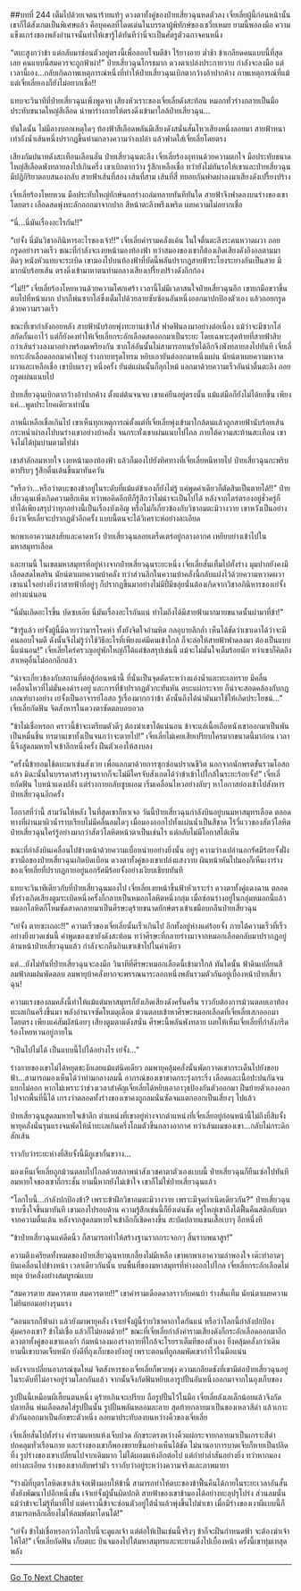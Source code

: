 ##บทที่ 244 เต็มไปด้วยเจตนาร้ายแท้ๆ
ดวงตาทั้งคู่ของป๋ายเสี่ยวฉุนหดตัวลง เจี่ยเลี่ยผู้นี้ก่อนหน้านั้นเขาก็ได้สังเกตเป็นพิเศษแล้ว คือบุคคลที่โดดเด่นในบรรดาผู้พิทักษ์ของเซวี่ยเหมย ยามนี้พอลงมือ ความแข็งแกร่งของพลังอำนาจนั้นทำให้เขารู้ได้ทันทีว่านี่จะเป็นศัตรูตัวฉกาจคนหนึ่ง

“ตบะสูงกว่าข้า แต่กลับมาซ่อนตัวอยู่ตรงนี้เพื่อลอบโจมตีข้า ไร้ยางอาย ต่ำช้า ข้าเกลียดคนแบบนี้ที่สุดเลย คนแบบนี้สมควรจะถูกฟ้าผ่า!” ป๋ายเสี่ยวฉุนโกรธมาก ดวงตาเปล่งประกายวาบ กำลังจะลงมือ แต่เวลานี้เอง...กลับเกิดภาพเหตุการณ์หนึ่งที่ทำให้ป๋ายเสี่ยวฉุนเบิกตากว้างอ้าปากค้าง ภาพเหตุการณ์ที่แม้แต่เจี่ยเลี่ยเองก็ยังไม่อยากเชื่อ!!

แทบจะวินาทีที่ป๋ายเสี่ยวฉุนเพิ่งพูดจบ เสียงหัวเราะของเจี่ยเลี่ยดังสะท้อน หมอกทั่วร่างกลายเป็นมือประทับขนาดใหญ่สีเลือด นำพาร่างกายให้ตรงดิ่งเข้ามาใกล้ป๋ายเสี่ยวฉุน...

ทันใดนั้น ไม่มีลางบอกเหตุใดๆ ท้องฟ้าสีเลือดพลันมีเสียงดังสนั่นสั่นไหวเสียงหนึ่งลอยมา สายฟ้าหนาเท่าถังน้ำเส้นหนึ่งปรากฏขึ้นท่ามกลางความว่างเปล่า แล้วฟาดใส่เจี่ยเลี่ยโดยตรง

เสียงกัมปนาทดังสะเทือนเลือนลั่น ป๋ายเสี่ยวฉุนตะลึง เจี่ยเลี่ยร้องอุทานด้วยความตกใจ มือประทับขนาดใหญ่สีเลือดพังทลายลงไปเกินครึ่ง เขาเบิกตากว้าง รู้สึกเหลือเชื่อ ทว่ายังไม่ทันรอให้เขาและป๋ายเสี่ยวฉุนมีปฏิกิริยาตอบสนองกลับ สายฟ้าเส้นที่สอง เส้นที่สาม เส้นที่สี่ ทยอยกันฟาดผ่าลงมาเสียงดังเปรี้ยงปร้าง

เจี่ยเลี่ยร้องโหยหวน มือประทับใหญ่ยักษ์นอกร่างถล่มทลายทันทีทันใด สายฟ้าจึงฟาดลงบนร่างของเขาโดยตรง เลือดสดพุ่งทะลักออกมาจากปาก สีหน้าตะลึงพรึงเพริด เผยความไม่อยากเชื่อ

“นี่...นี่มันเรื่องอะไรกัน!!”

“เย่จั้ง นี่มันวิชาอภินิหารอะไรของเจ้า!!” เจี่ยเลี่ยคำรามคลั่งแค้น ในใจตื่นตะลึงระคนหวาดผวา ถอยกรูดอย่างรวดเร็ว ขณะที่กำลังจะเงยหน้ามองท้องฟ้า ทว่าสมองของเขาก็ต้องเกิดเสียงดังอึงอลตามมาติดๆ หนังหัวแทบจะระเบิด เขามองไปบนท้องฟ้าที่บัดนี้พลันปรากฏสายฟ้าระโยงระยางกันเป็นสาย มีมากนับร้อยเส้น ตรงดิ่งเข้ามาหาตนท่ามกลางเสียงเปรี้ยงปร้างดังกึกก้อง

“ไม่!!” เจี่ยเลี่ยร้องโหยหวนด้วยความโศกเศร้า เวลานี้ไม่มีเวลาสนใจป๋ายเสี่ยวฉุนอีก เขายกมือขวาขึ้นตบไปที่หน้าผาก ปากก็พ่นซากโล่ซึ่งเต็มไปด้วยลายซับซ้อนอันหนึ่งออกมาปกป้องตัวเอง แล้วถอยกรูดด้วยความรวดเร็ว

ขณะที่เขากำลังถอยหลัง สายฟ้านับร้อยพุ่งทะยานเข้าใส่ ฟาดฟันลงมาอย่างต่อเนื่อง แม้ว่าจะมีซากโล่สกัดกั้นเอาไว้ แต่ก็ยังคงทำให้เจี่ยเลี่ยกระอักเลือดสดออกมาเป็นระยะ โดยเฉพาะสุดท้ายที่สายฟ้าสิบกว่าเส้นร่วงลงมาอย่างพร้อมเพรียงกัน ซากโล่อันนั้นไม่สามารถทนรับได้อีกจึงพังทลายลงไปทันที เจี่ยเลี่ยกระอักเลือดออกมาคำใหญ่ ร่างกายทรุดโทรม หยิบเอายันต์ออกมาหนึ่งแผ่น นัยน์ตาเผยความหวาดผวาและเหลือเชื่อ เขาบีบแรงๆ หนึ่งครั้ง ยันต์แผ่นนั้นก็ลุกไหม้ แลกมาด้วยความเร็วอันน่าตื่นตะลึง ถอยกรูดเผ่นแนบไป

ป๋ายเสี่ยวฉุนเบิกตากว้างอ้าปากค้าง ตั้งแต่ต้นจนจบ เขาแค่ยืนอยู่ตรงนั้น แม้แต่มือก็ยังไม่ได้ยกขึ้น เพียงแค่...พูดประโยคเดียวเท่านั้น

ภาพนี้เหลือเชื่อเกินไป เขาเห็นทุกเหตุการณ์ตั้งแต่ที่เจี่ยเลี่ยพุ่งเข้ามาใกล้ตนแล้วถูกสายฟ้านับร้อยเส้นกระหน่ำผ่าลงไปบนร่างเขาอย่างบ้าคลั่ง จนกระทั่งเขาเผ่นแนบไปไกล ภายใต้ความสะท้านสะเทือน เขาจึงไม่ได้บุ่มบ่ามตามไปฆ่า

เขาสำลักลมหายใจ เงยหน้ามองท้องฟ้า แล้วก็มองไปยังทิศทางที่เจี่ยเลี่ยหนีหายไป ป๋ายเสี่ยวฉุนกะพริบตาปริบๆ รู้สึกตื่นเต้นขึ้นมาทันควัน

“หรือว่า...หรือว่าตบะของข้าอยู่ในระดับที่แม้แต่ข้าเองก็ยังไม่รู้ แค่พูดคำเดียวก็ตัดสินเป็นตายได้!!” ป๋ายเสี่ยวฉุนเพิ่งเกิดความฮึกเหิม ทว่าพอคิดอีกทีก็รู้สึกว่าไม่น่าจะเป็นไปได้ หลังจากไตร่ตรองอยู่ชั่วครู่ก็ทำได้เพียงสรุปว่าทุกอย่างนี้เป็นเรื่องบังเอิญ หรือไม่ก็เกี่ยวข้องกับวิชาอมตะมิวางวาย เขาหวังเป็นอย่างยิ่งว่าเจี่ยเลี่ยจะปรากฏตัวอีกครั้ง แบบนี้ตนจะได้วิเคราะห์อย่างละเอียด

พกพาเอาความสงสัยและคาดหวัง ป๋ายเสี่ยวฉุนลอยเตร็ดเตร่อยู่กลางอากศ เหยียบย่างเข้าไปในมหาสมุทรเลือด

และยามนี้ ในเขตมหาสมุทรที่อยู่ห่างจากป๋ายเสี่ยวฉุนระยะหนึ่ง เจี่ยเลี่ยสั่นเทิ้มไปทั้งร่าง มุมปากยังคงมีเลือดสดไหลริน นัยน์ตาเผยความบ้าคลั่ง ทว่าส่วนลึกในความบ้าคลั่งนี้กลับแฝงไว้ด้วยความหวาดผวา เขาแน่ใจอย่างยิ่งว่าสายฟ้าที่อยู่ๆ ก็ปรากฏขึ้นมาอย่างไม่มีปี่มีขลุ่ยนั่นต้องเกิดจากวิชาอภินิหารของเย่จั้งอย่างแน่นอน

“นี่มันเกิดอะไรขึ้น บัดซบเอ๊ย นี่มันเรื่องอะไรกันแน่ ทำไมถึงได้มีสายฟ้ามากมายขนาดนั้นผ่ามาที่ข้า!”

“ข้ารู้แล้ว เย่จั้งผู้นี้มีฉายาว่ามารโรคห่า ทั้งยังจิตใจอำมหิต กลอุบายลึกล้ำ เห็นได้ชัดว่าเขาเดาได้ว่าจะมีคนลอบโจมตี ดังนั้นจึงไม่รู้ว่าใช้วิธีอะไรที่เพียงแค่มีคนเข้าใกล้ ก็จะล่อให้สายฟ้าฟาดลงมา ต้องเป็นแบบนี้แน่นอน!” เจี่ยเลี่ยใคร่ครวญอยู่พักใหญ่ก็ได้แต่ข้อสรุปเช่นนี้ แม้จะไม่มั่นใจเต็มร้อยนัก ทว่าเขาก็คิดถึงสาเหตุอื่นไม่ออกอีกแล้ว

“น่าจะเกี่ยวข้องกับสถานที่ต่อสู้ก่อนหน้านี้ ที่นั่นเป็นจุดตัดระหว่างแอ่งน้ำและทะเลทราย มีคลื่นเคลื่อนไหวที่ไม่มั่นคงดำรงอยู่ และการที่ข้าปรากฏตัวกะทันหัน ตบะแผ่กระจาย ก็น่าจะสอดคล้องกับกฏเกณฑ์บางอย่าง เย่จั้งเป็นอาจารย์โอสถ รู้เรื่องมากกว่าข้า ดังนั้นถึงได้นำมันมาใช้ให้เกิดประโยชน์...” เจี่ยเลี่ยกัดฟัน จิตสังหารในดวงตาซัดตลบอบอวล

“ข้าไม่เชื่อหรอก คราวนี้ข้าจะเตรียมตัวดีๆ ต้องฆ่าเขาได้แน่นอน ข้าจะแล่เนื้อเถือหนังเขาออกมาเป็นพันเป็นหมื่นชิ้น ทรมานเขาทั้งเป็นจนกว่าจะตายไป!” เจี่ยเลี่ยไม่เคยเสียเปรียบใครมากขนาดนี้มาก่อน เวลานี้จึงสูดลมหายใจเข้าลึกหนึ่งครั้ง ฝืนตัวเองให้สงบลง

“ครั้งนี้ข้ายอมใช้ตบะมาเซ่นสังเวย เพื่อแลกมาด้วยการซุกซ่อนปราณชีวิต นอกจากนักพรตขั้นรวมโอสถแล้ว มิฉะนั้นในบรรดาสร้างฐานรากก็จะไม่มีใครจับสังเกตได้ว่าข้าเข้าไปใกล้ในระยะร้อยจั้ง!” เจี่ยเลี่ยกัดฟัน ใบหน้าแดงปลั่ง แต่ร่างกายกลับซูบผอม เริ่มเคลื่อนไหวอย่างลับๆ หาโอกาสย่องเข้าไปสังหารป๋ายเสี่ยวฉุนอีกครั้ง

โอกาสที่ว่านี้ สามวันให้หลัง ในที่สุดเขาก็หาเจอ วันนี้ป๋ายเสี่ยวฉุนกำลังบินอยู่บนมหาสมุทรเลือด ตลอดทางที่ผ่านมาผิวน้ำราบเรียบไม่มีคลื่นลมใดๆ เมื่อมองออกไปทั้งแผ่นน้ำเป็นสีชาด ไร้วี่แววของสัตว์โลหิต ป๋ายเสี่ยวฉุนใคร่รู้อย่างมากว่าสัตว์โลหิตหน้าตาเป็นเช่นไร แต่กลับไม่มีโอกาสได้เห็น

ขณะที่กำลังบินเคลื่อนไปข้างหน้าด้วยความเบื่อหน่ายอย่างยิ่งนั้น อยู่ๆ ความว่างเปล่านอกรัศมีร้อยจั้งฝั่งขวามือของป๋ายเสี่ยวฉุนเกิดบิดเบือน ดวงตาทั้งคู่ของเขาเปล่งแสงวาบ ผินหน้าหันไปมองก็เห็นเงาร่างของเจี่ยเลี่ยที่ปรากฏกายอยู่นอกรัศมีร้อยจั้งอย่างเงียบเชียบทันที

แทบจะวินาทีเดียวกับที่ป๋ายเสี่ยวฉุนมองไป เจี่ยเลี่ยเงยหน้าขึ้นฟ้าหัวเราะร่า ดวงตาทั้งคู่แดงฉาน ตลอดทั้งร่างเกิดเสียงตูมระเบิดหนึ่งครั้งก็กลายเป็นหมอกโลหิตหนึ่งกลุ่ม เมื่อซ่อนร่างอยู่ในกลุ่มหมอกนี้แล้ว หมอกโลหิตก็โหมซัดสาดกลายมาเป็นศีรษะดุร้ายขนาดยักษ์ตรงเข้าเขมือบกลืนป๋ายเสี่ยวฉุน

“เย่จั้ง ตายซะเถอะ!!” ความเร็วของเจี่ยเลี่ยนั้นเร็วเกินไป อีกทั้งอยู่ห่างแค่ร้อยจั้ง ภายใต้ความเร็วที่เร็วอย่างยิ่งยวดเช่นนี้ คำพูดของเขายังดังสะท้อน ทว่าศีรษะที่กลายร่างมาจากหมอกเลือดกลับมาปรากฏอยู่ด้านหน้าป๋ายเสี่ยวฉุนแล้ว กำลังจะกลืนกินเขาเข้าไปในคำเดียว

แต่...ยังไม่ทันที่ป๋ายเสี่ยวฉุนจะลงมือ วินาทีที่ศีรษะหมอกเลือดนี้เข้ามาใกล้ ทันใดนั้น ฟ้าดินเปลี่ยนสี ลมฟ้าลมฝนพัดตลบ ลมพายุบ้าคลั่งยากจะพรรณนาระลอกหนึ่งพลันรวมตัวกันอยู่เบื้องหน้าป๋ายเสี่ยวฉุน!

ความแรงของลมคลั่งนี้ทำให้แม้แต่มหาสมุทรก็ยังเกิดเสียงดังครั่นครืน ราวกับต้องการม้วนตลบเอาท้องทะเลเกินครึ่งขึ้นมา พลังอำนาจซัดโหมดุเดือด ม้วนตลบเข้าหาศีรษะหมอกเลือดที่เจี่ยเลี่ยเสกออกมาโดยตรง เพียงแค่สัมผัสน้อยๆ เสียงตูมตามดังสนั่น ศีรษะนี้พลันพังทลาย เผยให้เห็นเจี่ยเลี่ยที่กำลังกรีดร้องโหยหวนอยู่ภายใน

“เป็นไปไม่ได้ เป็นแบบนี้ไปได้อย่างไร เย่จั้ง...”

ร่างกายของเขาไม่ได้หยุดชะงักเลยแม้แต่นิดเดียว ลมพายุคลุ้มคลั่งนั้นพัดกวาดเขากระเด็นไปยังขอบฟ้า...สามารถมองเห็นได้ว่าท่ามกลางลมนี้ อาภรณ์ของเขาขาดกระรุ่งกระริ่ง เลือดและเนื้อปะปนกันจนแยกไม่ออก หากไม่เพราะว่าช่วงเวลาสำคัญเจี่ยเลี่ยได้หยิบเอาอาวุธป้องกันตัวออกมา ฝืนย้ายตัวเองออกไปจากพื้นที่นี้ได้ เกรงว่าตลอดทั้งร่างของเขาคงถูกลมนั่นซัดจนแตกออกเป็นเสี่ยงๆ ไปแล้ว

ป๋ายเสี่ยวฉุนสูดลมหายใจเข้าลึก ตำแหน่งที่เขาอยู่ห่างจากตำแหน่งที่เจี่ยเลี่ยอยู่ก่อนหน้านี้ไม่ถึงยี่สิบจั้ง พายุคลั่งนั่นรุนแรงจนพัดให้น้ำทะเลเกินครึ่งโถมตัวขึ้นกลางอากาศ ทว่าเส้นผมของเขา...กลับไม่กระดิกสักเส้น

ราวกับว่าระยะห่างยี่สิบจั้งนี้มีภูเขากั้นขวาง...

มองเห็นเจี่ยเลี่ยถูกม้วนตลบไปไกลด้วยสภาพน่าสังเวชคาตาตัวเองแบบนี้ ป๋ายเสี่ยวฉุนก็ยืนเซ่อไปทันที ลมหายใจของเขาถี่กระชั้น ยามนี้หากยังไม่เข้าใจ เขาก็ไม่ใช่ป๋ายเสี่ยวฉุนแล้ว

“โลกใบนี้...กำลังปกป้องข้า? เพราะข้าฝึกวิชาอมตะมิวางวาย เพราะมีจุดกำเนิดเดียวกัน?” ป๋ายเสี่ยวฉุนซาบซึ้งใจขึ้นมาทันที เขามองไปรอบด้าน ความรู้สึกเช่นนี้ก็ยิ่งเด่นชัด ครู่ใหญ่เขาถึงได้ฟื้นคืนสติกลับมาจากความตื่นเต้น หลังจากสูดลมหายใจเข้าลึกก็เชิดคางขึ้น สะบัดปลายแขนเสื้อเบาๆ อีกหนึ่งที

“ข้าป๋ายเสี่ยวฉุนแค่ดีดนิ้ว ก็สามารถทำให้สร้างฐานรากกระจอกๆ สิ้นราบพนาสูร!”

ความตึงเครียดทั้งหมดของป๋ายเสี่ยวฉุนหายเกลี้ยงไม่มีเหลือ เขาพกพาเอาความลำพองใจ เต๊ะท่าอาดๆ บินเคลื่อนไปข้างหน้า เวลาเดียวกันนั้น บนพื้นที่ของมหาสมุทรที่ห่างออกไปไกล เจี่ยเลี่ยกระอักเลือดไม่หยุด บ้าคลั่งอย่างสมบูรณ์แบบ

“สมควรตาย สมควรตาย สมควรตาย!!” เขาคำรามเดือดดาลราวกับคนบ้า ร่างสั่นเทิ้ม นัยน์ตาเผยความไม่ยินยอมอย่างรุนแรง

“ตอนแรกก็ฟ้าผ่า แล้วยังมาพายุคลั่ง เจ้าเย่จั้งผู้นี้ร่ายวิชาคาถาใดกันแน่ หรือว่าโลกนี้กำลังปกป้องคุ้มครองเขา? ข้าไม่เชื่อ แล้วก็ไม่ยอมด้วย!” ขณะที่เจี่ยเลี่ยกำลังคำรามเสียงดังก็กระอักเลือดออกมาอีก ดวงตาทั้งคู่ของเขาแดงก่ำ ก้มหน้าลงมองร่างกายที่ใกล้จะโรยราเต็มทีของตัวเอง ยิ่งคลุ้มคลั่งกว่าเดิม ยามนี้เขาบาดเจ็บหนัก ยังดีที่ถุงเก็บของยังอยู่ เพราะตอนที่ถูกลมพัดเขากำไว้ในมือแน่น

หลังจากเปลี่ยนอาภรณ์ชุดใหม่ จิตสังหารของเจี่ยเลี่ยก็พวยพุ่ง ความเกลียดชังที่เขามีต่อป๋ายเสี่ยวฉุนอยู่ในระดับที่ไม่อาจอยู่ร่วมโลกกันแล้ว จากนั้นจึงกัดฟันหยิบเอารูปปั้นอันหนึ่งออกมาจากในถุงเก็บของ

รูปปั้นนี้เหมือนผีเฮี้ยนตนหนึ่ง ดุร้ายเกินจะเปรียบ ถือรูปปั้นไว้ในมือ เจี่ยเลี่ยลังเลเล็กน้อยแล้วจึงกัดปลายลิ้น พ่นเลือดสดใส่รูปปั้นนั้น รูปปั้นพลันหลอมละลาย สุดท้ายกลายมาเป็นของเหลวสีดำ แล้วเกาะตัวกันออกมาเป็นอักขระตัวหนึ่ง ลอยมาประทับลงบนหว่างคิ้วของเจี่ยเลี่ย

เจี่ยเลี่ยสั่นไปทั้งร่าง คำรามแหบแห้งเจ็บปวด อักขระตรงหว่างคิ้วแผ่กระจายกลายมาเป็นเกราะสีดำปกคลุมทั่วเรือนกาย และร่างของเขาก็พองขยายขึ้นอย่างเห็นได้ชัด ไม่นานอาการบาดเจ็บก็หายเป็นปลิดทิ้ง รูปร่างของเขาเปลี่ยนไปจากเดิมมาก ไม่ได้ผอมแห้งอีกต่อไป แต่กำยำล่ำสันอย่างยิ่ง ทว่าหากมองอย่างละเอียด ร่างของเขากลับพร่ามัว ราวกับว่าอยู่ระหว่างความจริงและภาพมายา

“ร่างผีที่บุตรโลหิตเขาเส้าเจ๋อเฟิงมอบให้ข้านี้ สามารถทำให้ตบะของข้าฟื้นคืนได้ภายในระยะเวลาอันสั้น ทั้งยังพัฒนาไปอีกหนึ่งขั้น เจ้าเย่จั้งผู้นั้นผิดปกติ สายฟ้าของเขาข้ามองได้อย่างทะลุปรุโปร่ง ส่วนลมนั่นแม้ว่าข้าจะไม่รู้ที่มาที่ไป แต่คราวนี้ข้าจะซ่อนตัวอยู่ใต้น้ำแล้วพุ่งขึ้นไปฆ่าเขา เมื่อมีร่างของเงาผีแบบนี้ก็สามารถหลีกเลี่ยงไม่ให้ลมพัดมาโดนได้!”

“เย่จั้ง ข้าไม่เชื่อหรอกว่าโลกใบนี้จะดูแลเจ้า แต่ต่อให้เป็นเช่นนี้จริงๆ ข้าก็จะฝืนกำหนดฟ้า จะต้องฆ่าเจ้าให้ได้!” เจี่ยเลี่ยกัดฟัน เก็บตบะ บินจมลงไปใต้มหาสมุทรและทะยานดิ่งไปเบื้องหน้า ครั้งนี้เขาทุ่มเทสุดพลัง


------


[Go To Next Chapter]( ./62.md)